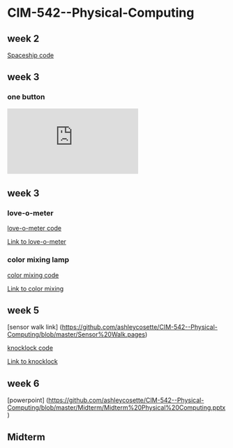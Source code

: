 # CIM-542--Physical-Computing

## week 2

[Spaceship code](https://github.com/ashleycosette/CIM-542--Physical-Computing/blob/master/Spaceship/Spaceship.ino)


## week 3

### one button

![](https://github.com/ashleycosette/CIM-542--Physical-Computing/blob/master/Week3hw.pdf)


## week 3

### love-o-meter

[love-o-meter code](https://github.com/ashleycosette/CIM-542--Physical-Computing/blob/master/Loveometer/Loveometer.ino)

<a href="https://youtu.be/19n_Ic9qczk"> Link to love-o-meter</a>


### color mixing lamp

[color mixing code](https://github.com/ashleycosette/CIM-542--Physical-Computing/blob/master/Colormixing/Colormixing/Colormixing.ino)

<a href="https://youtu.be/pTP186-Y4ck"> Link to color mixing</a>

## week 5

[sensor walk link] (https://github.com/ashleycosette/CIM-542--Physical-Computing/blob/master/Sensor%20Walk.pages)

[knocklock code](https://github.com/ashleycosette/CIM-542--Physical-Computing/blob/master/Knocklock/Knocklock.ino)

<a href="https://youtu.be/XMIkHGTexU8"> Link to knocklock</a>

## week 6

[powerpoint] (https://github.com/ashleycosette/CIM-542--Physical-Computing/blob/master/Midterm/Midterm%20Physical%20Computing.pptx)



## Midterm

